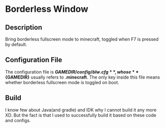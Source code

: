 # Borderless Window

## Description

Bring borderless fullscreen mode to minecraft, toggled when F7 is pressed by default.

## Configuration File

The configuration file is **${GAMEDIR}/config/blw.cfg**, whose **${GAMEDIR}** usually refers to **.minecraft**. The only key inside this file means whether borderless fullscreen mode is toggled on boot.

## Build

I know few about Java(and gradle) and IDK why I cannot build it any more XD. But the fact is that I used to successfully build it based on these code and configs.
